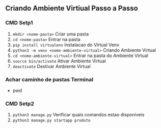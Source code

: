 ## Criando Ambiente Virtiual Passo a Passo
### CMD Setp1
1. ` mkdir <nome-pasta> ` Criar uma pasta
2. ` cd <nome-pasta> ` Entrar na pasta
3. ` pip install virtualenv ` Instalacao do Virtual Venv
4. ` python3 -m venv <nome-ambiente-virtual> ` Criando Ambiente Virtual
5. ` cd <nome-ambiente-virtual> ` Entrar na pasta do Ambiente Virtual
6. ` source bin/activate ` Ativar Ambiente Virtual
7. ` deactivate ` Destivar Ambiente Virtual

### Achar caminho de pastas Terminal
- pwd
### CMD Setp2
1. `python3 manage.py` Verificar quais comandos estao disponiveis
2. `python3 manage.py startapp produto` 